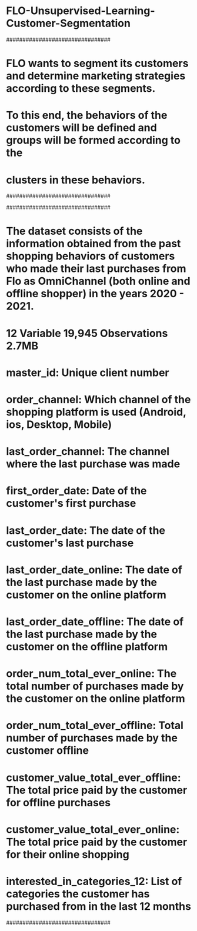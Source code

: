 # FLO-Unsupervised-Learning-Customer-Segmentation

################################
# FLO wants to segment its customers and determine marketing strategies according to these segments. 
# To this end, the behaviors of the customers will be defined and groups will be formed according to the 
# clusters in these behaviors.
################################

################################
# The dataset consists of the information obtained from the past shopping behaviors of customers who made their last purchases from Flo as OmniChannel (both online and offline shopper) in the years 2020 - 2021.
# 12 Variable 19,945 Observations 2.7MB
# master_id: Unique client number
# order_channel: Which channel of the shopping platform is used (Android, ios, Desktop, Mobile)
# last_order_channel: The channel where the last purchase was made
# first_order_date: Date of the customer's first purchase
# last_order_date: The date of the customer's last purchase
# last_order_date_online: The date of the last purchase made by the customer on the online platform
# last_order_date_offline: The date of the last purchase made by the customer on the offline platform
# order_num_total_ever_online: The total number of purchases made by the customer on the online platform
# order_num_total_ever_offline: Total number of purchases made by the customer offline
# customer_value_total_ever_offline: The total price paid by the customer for offline purchases
# customer_value_total_ever_online: The total price paid by the customer for their online shopping
# interested_in_categories_12: List of categories the customer has purchased from in the last 12 months
################################
